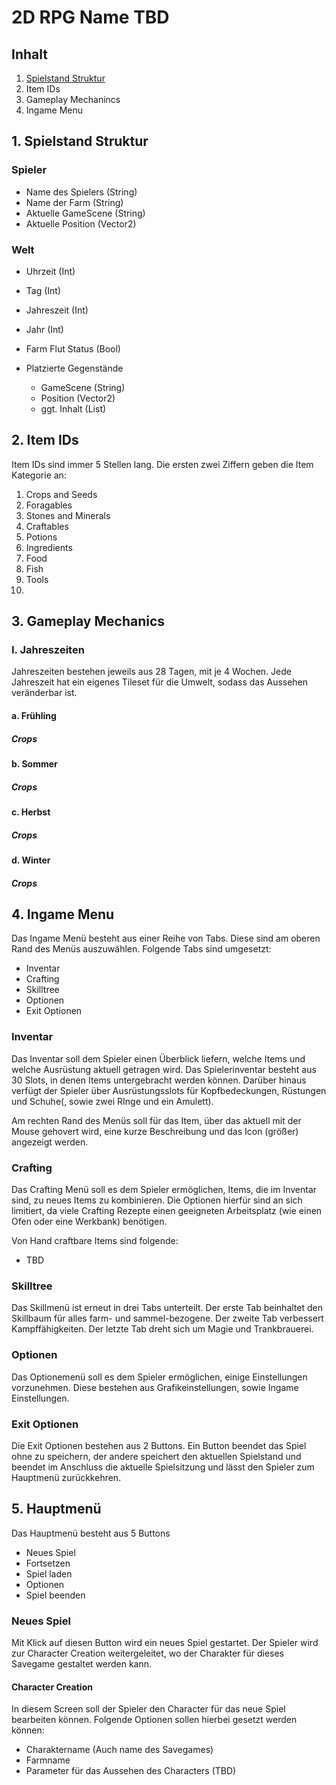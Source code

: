 # 2D RPG Name TBD

## Inhalt
1. [Spielstand Struktur](#1-spielstand-struktur)
2. Item IDs
3. Gameplay Mechanincs
4. Ingame Menu

## 1. Spielstand Struktur

### Spieler
- Name des Spielers (String)
- Name der Farm (String)
- Aktuelle GameScene (String)
- Aktuelle Position (Vector2)

### Welt
- Uhrzeit (Int)
- Tag (Int)
- Jahreszeit (Int)
- Jahr (Int)

- Farm Flut Status (Bool)
- Platzierte Gegenstände
    - GameScene (String)
    - Position (Vector2)
    - ggt. Inhalt (List)


## 2. Item IDs
Item IDs sind immer 5 Stellen lang.
Die ersten zwei Ziffern geben die Item Kategorie an:

01. Crops and Seeds
02. Foragables
03. Stones and Minerals
04. Craftables
05. Potions
06. Ingredients
07. Food
08. Fish
09. Tools
10. 

## 3. Gameplay Mechanics

### I. Jahreszeiten

Jahreszeiten bestehen jeweils aus 28 Tagen, mit je 4 Wochen. Jede Jahreszeit hat ein eigenes Tileset für die Umwelt, sodass das Aussehen veränderbar ist.

#### a. Frühling

##### Crops

#### b. Sommer

##### Crops

#### c. Herbst

##### Crops

#### d. Winter

##### Crops

## 4. Ingame Menu

Das Ingame Menü besteht aus einer Reihe von Tabs.
Diese sind am oberen Rand des Menüs auszuwählen.
Folgende Tabs sind umgesetzt:
* Inventar
* Crafting
* Skilltree
* Optionen
* Exit Optionen

### Inventar

Das Inventar soll dem Spieler einen Überblick liefern, welche Items und welche Ausrüstung aktuell getragen wird. Das Spielerinventar besteht aus 30 Slots, in denen Items untergebracht werden können. Darüber hinaus verfügt der Spieler über Ausrüstungsslots für Kopfbedeckungen, Rüstungen und Schuhe(, sowie zwei RInge und ein Amulett).

Am rechten Rand des Menüs soll für das Item, über das aktuell mit der Mouse gehovert wird, eine kurze Beschreibung und das Icon (größer) angezeigt werden.

### Crafting

Das Crafting Menü soll es dem Spieler ermöglichen, Items, die im Inventar sind, zu neues Items zu kombinieren. Die Optionen hierfür sind an sich limitiert, da viele Crafting Rezepte einen geeigneten Arbeitsplatz (wie einen Ofen oder eine Werkbank) benötigen.

Von Hand craftbare Items sind folgende:

* TBD

### Skilltree

Das Skillmenü ist erneut in drei Tabs unterteilt. Der erste Tab beinhaltet den Skillbaum für alles farm- und sammel-bezogene. Der zweite Tab verbessert Kampffähigkeiten. Der letzte Tab dreht sich um Magie und Trankbrauerei.

### Optionen

Das Optionemenü soll es dem Spieler ermöglichen, einige Einstellungen vorzunehmen. Diese bestehen aus Grafikeinstellungen, sowie Ingame Einstellungen.

### Exit Optionen

Die Exit Optionen bestehen aus 2 Buttons. Ein Button beendet das Spiel ohne zu speichern, der andere speichert den aktuellen Spielstand und beendet im Anschluss die aktuelle Spielsitzung und lässt den Spieler zum Hauptmenü zurückkehren.

## 5. Hauptmenü

Das Hauptmenü besteht aus 5 Buttons

* Neues Spiel
* Fortsetzen
* Spiel laden
* Optionen
* Spiel beenden

### Neues Spiel

Mit Klick auf diesen Button wird ein neues Spiel gestartet. Der Spieler wird zur Character Creation weitergeleitet, wo der Charakter für dieses Savegame gestaltet werden kann.

#### Character Creation

In diesem Screen soll der Spieler den Character für das neue Spiel bearbeiten können.
Folgende Optionen sollen hierbei gesetzt werden können:
* Charaktername (Auch name des Savegames)
* Farmname
* Parameter für das Aussehen des Characters (TBD)

